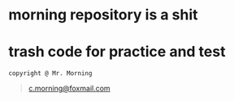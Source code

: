 # morning repository is a shit
# trash code for practice and test
~~~
copyright @ Mr. Morning 
~~~
> c.morning@foxmail.com